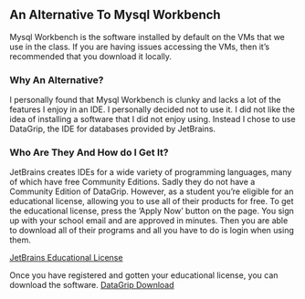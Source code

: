 ## An Alternative To Mysql Workbench

Mysql Workbench is the software installed by default on the VMs that we use in the class. If you are having issues accessing the VMs, then it’s recommended that you download it locally.

### Why An Alternative?

I personally found that Mysql Workbench is clunky and lacks a lot of the features I enjoy in an IDE. I personally decided not to use it. I did not like the idea of installing a software that I did not enjoy using. Instead I chose to use DataGrip, the IDE for databases provided by JetBrains.

### Who Are They And How do I Get It?

JetBrains creates IDEs for a wide variety of programming languages, many of which have free Community Editions. Sadly they do not have a Community Edition of DataGrip. However, as a student you’re eligible for an educational license, allowing you to use all of their products for free. To get the educational license, press the ‘Apply Now’ button on the page. You sign up with your school email and are approved in minutes. Then you are able to download all of their programs and all you have to do is login when using them.

[JetBrains Educational License](https://www.jetbrains.com/student/)

Once you have registered and gotten your educational license, you can download
the software. 
[DataGrip Download](https://www.jetbrains.com/datagrip/)

